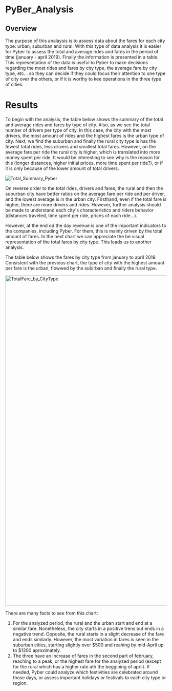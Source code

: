 # PyBer_Analysis

## Overview 

The purpose of this analaysis is to assess data about the fares for each city type: urban, suburban and rural. With this type of data analysis it is easier for Pyber to assess the total and average rides and fares in the period of time (january - april 2019). Finally the information is presented in a table. This representation of the data is useful to Pyber to make decisions regarding the most rides and fares by city type, the average fare by city type, etc... so they can decide if they could focus their attention to one type of city over the others, or if it is worthy to kee operations in the three type of cities.

# Results 

To begin with the analysis, the table below shows the summary of the total and average rides and fares by type of city. Also, as we see the total number of drivers per type of city. In this case, the city with the most drivers, the most amount of rides and the highest fares is the urban type of city. Next, we find the suburban and finally the rural city type is has the fewest total rides, less drivers and smallest total fares. However, on the average fare per ride the rural city is higher, which is translated into more money spent per ride. It would be interesting to see why is the reason for this (longer distances, higher initial prices, more time spent per ride?), or if it is only because of the lower amount of total drivers. 

![Total_Summary_Pyber](https://user-images.githubusercontent.com/7553779/188354829-ea197cac-a2af-49a3-af3b-fa5aabfccd49.png)

On reverse order to the total rides, drivers and fares, the rural and then the suburban city have better ratios on the average fare per ride and per driver, and the lowest average is in the urban city. Firsthand, even if the total fare is higher, there are more drivers and rides. However, further analysis should be made to understand each city's characteristics and riders behavior (distances traveled, time spent per ride, prices of each ride...). 

However, at the end od the day revenue is one of the important indicators to the companies, including Pyber. For them, this is mainly driven by the total amount of fares. In the next chart we can appreciate the be visual representation of the total fares by city type. This leads us to another analysis.

The table below shows the fares by city type from january to april 2019. Consistent with the previous chart, the type of city with the highest amount per fare is the urban, flowwed by the subirban and finally the rural type. 

<img width="1030" alt="TotalFare_by_CityType" src="https://user-images.githubusercontent.com/7553779/188353540-dfb9a58e-a135-41ff-b6f6-f2677f78005c.png">

There are many facts to see from this chart:
  
  1. For the analyzed period, the rural and the urban start and end at a similar fare. Nonetheless, the city starts in a positive trens but ends in a negative trend. Opposite, the rural starts in a slight decrease of the fare and ends similarly. However, the most variation in fares is seen in the suburban cities, starting slightly over $500 and reahing by mid-April up to $1200 aproximately. 
  2. The three have an increase of fares in the second part of february, reaching to a peak, or the highest fare for the analyzed period (except for the rural which has a higher rate ath the beggining of april). If needed, Pyber could analyze which festivities are celebrated around those days, or assess important holidays or festivals to each city type or region. 
  
  
  


